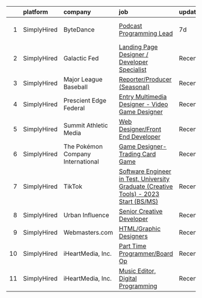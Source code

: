 

|    | platform    | company                           | job                                                                                                                                                                                                  | update_time   | location          |
|---:|:------------|:----------------------------------|:-----------------------------------------------------------------------------------------------------------------------------------------------------------------------------------------------------|:--------------|:------------------|
|  1 | SimplyHired | ByteDance                         | [Podcast Programming Lead](https://www.simplyhired.com/job/2S0ephjg2ZyaICWWIlkgiBxbVCPWBxU8eTW2teRIlv_eymlDMFgyGw?q=creative+programmer)                                                             | 7d            | Los Angeles, CA   |
|  2 | SimplyHired | Galactic Fed                      | [Landing Page Designer / Developer Specialist](https://www.simplyhired.com/job/SxpXe-KvDk7LkuSiRKUivpfS4inI_OeLZUC3pFqxq5cB6C9YqgXU6w?q=creative+programmer)                                         | Recently      | Remote            |
|  3 | SimplyHired | Major League Baseball             | [Reporter/Producer (Seasonal)](https://www.simplyhired.com/job/hEdA5bSne5eP25T-JqMZEKIib0tz0K1NcBr-gIFB03EyayEBlbBGrg?q=creative+programmer)                                                         | Recently      | Chicago, IL       |
|  4 | SimplyHired | Prescient Edge Federal            | [Entry Multimedia Designer - Video Game Designer](https://www.simplyhired.com/job/ZCcetyXuuOvtsufaudnq7VEg7T0omCbLfAtfuZKndLiq0hJXm7mIHA?q=creative+programmer)                                      | Recently      | Herndon, VA       |
|  5 | SimplyHired | Summit Athletic Media             | [Web Designer/Front End Developer](https://www.simplyhired.com/job/zSXSp8VqsaVMrsrpl58tsWeOwrQYA13Gzl7FV0KswX-TRM44pB3XCQ?q=creative+programmer)                                                     | Recently      | Charlotte, NC     |
|  6 | SimplyHired | The Pokémon Company International | [Game Designer- Trading Card Game](https://www.simplyhired.com/job/V33blqOSJQBXPOw2iELZQ8ARzHfi03gfmLTE4HrGSHKHxrXA1ZyZCQ?q=creative+programmer)                                                     | Recently      | Bellevue, WA      |
|  7 | SimplyHired | TikTok                            | [Software Engineer in Test, University Graduate (Creative Tools) - 2023 Start (BS/MS)](https://www.simplyhired.com/job/_rZ0W_8tNDGMJhwdGUuzbYpsEgRrk95rGIetOFd4oqv-7-cPsDuBrA?q=creative+programmer) | Recently      | Mountain View, CA |
|  8 | SimplyHired | Urban Influence                   | [Senior Creative Developer](https://www.simplyhired.com/job/lpE_bL-yjqpHSloyTj3b2W_ymBr2Qt4fxKsCaBDIyNYur2UKulPh3g?q=creative+programmer)                                                            | Recently      | Remote            |
|  9 | SimplyHired | Webmasters.com                    | [HTML/Graphic Designers](https://www.simplyhired.com/job/1S2ki1F2e97xk1bn0P3q05lu3BQ0Tpk7KwB7Zii_z8pQmxmAAOWD5g?q=creative+programmer)                                                               | Recently      | Tampa, FL         |
| 10 | SimplyHired | iHeartMedia, Inc.                 | [Part Time Programmer/Board Op](https://www.simplyhired.com/job/2FwRk5t94147bXvN0EBs7N5SoT0J5eSgjn-CJo17DRHGvK27jKLuxQ?q=creative+programmer)                                                        | Recently      | Myrtle Beach, SC  |
| 11 | SimplyHired | iHeartMedia, Inc.                 | [Music Editor, Digital Programming](https://www.simplyhired.com/job/EmIVPKi_rQidMq2qgH9sCSqinkTdIVexMrnN-5DbO9Q6CHCwJZKv3A?q=creative+programmer)                                                    | Recently      | Burbank, CA       |